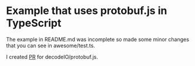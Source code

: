 # Example that uses protobuf.js in TypeScript

The example in README.md was incomplete so made some minor changes
that you can see in awesome/test.ts.

I created [PR](https://github.com/winksaville/protobuf.js/tree/update-typescript-example)
for decodeIO/protobuf.js.
